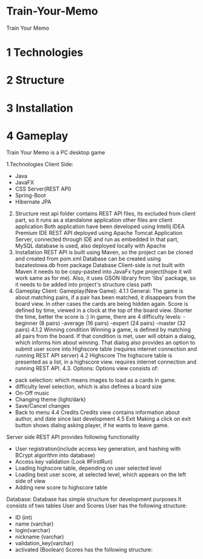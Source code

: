 # Train-Your-Memo
Train Your Memo 
# 1 Technologies
# 2 Structure
# 3 Installation
# 4 Gameplay 
Train Your Memo is a PC desktop game

1.Technologies
Client Side:
- Java
- JavaFX
- CSS
Server(REST API)
- Spring-Boot
- Hibernate JPA
2. Structure
rest api folder contains REST API files, its excluded from client part, so it runs as a standalone application
other files are client application
Both application have been developed using Intellij IDEA Premium IDE
REST API deployed using Apache Tomcat Application Server, connected through IDE and run as embedded
In that part, MySQL database is used, also deployed locally with Apache
3. Installation
REST API is built using Maven, so the project can be cloned and created from pom.xml
Database can be created using bazatestowa.db from package Database
Client-side is not built with Maven it needs to be copy-pasted into JavaFx type project(hope it will work same as for me). Also, it uses GSON library from 'libs' package, so it needs to be added into project's structure class path
4. Gameplay
Client:
Gameplay(New Game):
4.1.1 General:
The game is about matching pairs, if a pair has been matched, it disappears from the board view. In other cases the cards are being hidden again.
Score is defined by time, viewed in a clock at the top of the board view. Shorter the time, better the score is :)
In game, there are 4 difficulty levels:
  -beginner (8 pairs)
  -average (16 pairs)
  -expert (24 pairs)
  -master (32 pairs)
4.1.2 Winning condition
Winning a game, is defined by matching all pairs from the board. If that condition is met, user will obtain a dialog, which informs him about winning.
That dialog also provides an option to submit user score into Highscore table (requires internet connection and running REST API server)
4.2 Highscore
The highscore table is presented as a list, in a highscore view. requires internet connection and running REST API.
4.3. Options:
Options view consists of:
- pack selection: which means images to load as a cards in game.
- difficulty level selection, which is also defines a board size 
- On-Off music 
- Changing theme (light/dark)
- Save/Cancel changes
- Back to menu
4.4 Credits 
Credits view contains information about author, and date since last development
4.5 Exit 
Making a click on exit button shows dialog asking player, if he wants to leave game.

Server side
REST API provides following functionality
- User registration(include access key generation, and hashing with BCrypt algorithm into database)
- Access key validation (Look #FirstRun)
- Loading highscore table, depending on user selected level
- Loading best user score, at selected level, which appears on the left side of view
- Adding new score to highscore table

Database:
Database has simple structure for development purposes
It consists of two tables User and Scores
User has the following structure:
- ID (int)
- name (varchar)
- login(varchar)
- nickname (varchar)
- validation_key(varchar)
- activated (Boolean)
Scores has the following structure:




